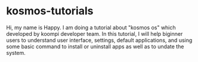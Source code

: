 # kosmos-tutorials

Hi, my name is Happy. I am doing a tutorial about "kosmos os" which developed by koompi developer team. In this tutorial, I will help biginner users to understand user interface, settings, default applications, and using some basic command to install or uninstall apps as well as to undate the system.